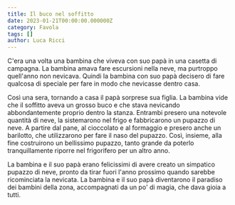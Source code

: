 ```yaml
---
title: Il buco nel soffitto
date: 2023-01-21T00:00:00.000000Z
category: Favola
tags: []
author: Luca Ricci 
---
```


C'era una volta una bambina che viveva con suo papà in una casetta di campagna. La bambina amava fare escursioni nella neve, ma purtroppo quell'anno non nevicava. Quindi la bambina con suo papà decisero di fare qualcosa di speciale per fare in modo che nevicasse dentro casa.

Così una sera, tornando a casa il papà sorprese sua figlia. La bambina vide che il soffitto aveva un grosso buco e che stava nevicando abbondantemente proprio dentro la stanza. Entrambi presero una notevole quantità di neve, la sistemarono nel frigo e fabbricarono un pupazzo di neve. A partire dal pane, al cioccolato e al formaggio e presero anche un barilotto, che utilizzarono per fare il naso del pupazzo. Così, insieme, alla fine costruirono un bellissimo pupazzo, tanto grande da poterlo tranquillamente riporre nel frigorifero per un altro anno.

La bambina e il suo papà erano felicissimi di avere creato un simpatico pupazzo di neve, pronto da tirar fuori l'anno prossimo quando sarebbe ricominciata la nevicata. La bambina e il suo papà diventarono il paradiso dei bambini della zona, accompagnati da un po' di magia, che dava gioia a tutti.